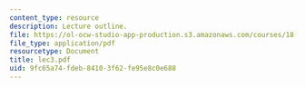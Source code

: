 ```yaml
---
content_type: resource
description: Lecture outline.
file: https://ol-ocw-studio-app-production.s3.amazonaws.com/courses/18-443-statistics-for-applications-fall-2003/9fc65a74fdeb84103f62fe95e8c0e688_lec3.pdf
file_type: application/pdf
resourcetype: Document
title: lec3.pdf
uid: 9fc65a74-fdeb-8410-3f62-fe95e8c0e688
---
```

